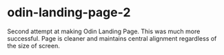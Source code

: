 # odin-landing-page-2

Second attempt at making Odin Landing Page. This was much more successful. Page is cleaner and maintains central alignment regardless of the size of screen.
